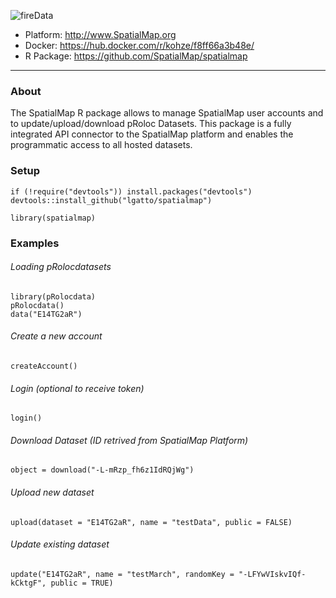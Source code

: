 ![fireData](http://frapbot.kohze.com/SpatialMaps/SpatialMap_cover.jpg)
- Platform: http://www.SpatialMap.org 
- Docker: https://hub.docker.com/r/kohze/f8ff66a3b48e/
- R Package: https://github.com/SpatialMap/spatialmap

---

### About
The SpatialMap R package allows to manage SpatialMap user accounts and to update/upload/download pRoloc Datasets. This package is a fully integrated API connector to the SpatialMap platform and enables the programmatic access to all hosted datasets. 

### Setup
```
if (!require("devtools")) install.packages("devtools")
devtools::install_github("lgatto/spatialmap")

library(spatialmap)
```

### Examples
###### Loading pRolocdatasets
```
library(pRolocdata)
pRolocdata()
data("E14TG2aR")
```
###### Create a new account
```
createAccount()
```
###### Login (optional to receive token)
```
login()
```
###### Download Dataset (ID retrived from SpatialMap Platform)
```
object = download("-L-mRzp_fh6z1IdRQjWg")
```
###### Upload new dataset
```
upload(dataset = "E14TG2aR", name = "testData", public = FALSE)
```
###### Update existing dataset
```
update("E14TG2aR", name = "testMarch", randomKey = "-LFYwVIskvIQf-kCktgF", public = TRUE)
```
